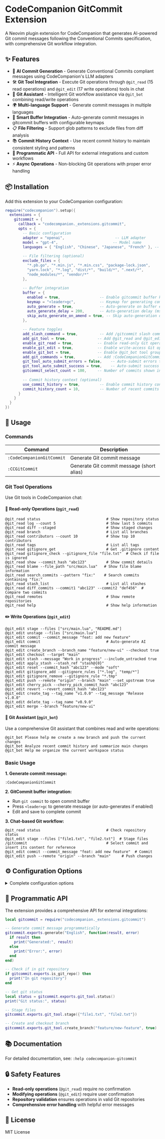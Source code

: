 # CodeCompanion GitCommit Extension

A Neovim plugin extension for CodeCompanion that generates AI-powered Git commit messages following the Conventional Commits specification, with comprehensive Git workflow integration.

## ✨ Features

- 🤖 **AI Commit Generation** - Generate Conventional Commits compliant messages using CodeCompanion's LLM adapters
- 🛠️ **Git Tool Integration** - Execute Git operations through `@git_read` (15 read operations) and `@git_edit` (17 write operations) tools in chat
- 🤖 **Git Assistant** - Intelligent Git workflow assistance via `@git_bot` combining read/write operations
- 🌍 **Multi-language Support** - Generate commit messages in multiple languages
- 📝 **Smart Buffer Integration** - Auto-generate commit messages in gitcommit buffers with configurable keymaps
- 📋 **File Filtering** - Support glob patterns to exclude files from diff analysis
- 📚 **Commit History Context** - Use recent commit history to maintain consistent styling and patterns
- 🔌 **Programmatic API** - Full API for external integrations and custom workflows
- ⚡ **Async Operations** - Non-blocking Git operations with proper error handling

## 📦 Installation

Add this extension to your CodeCompanion configuration:

```lua
require("codecompanion").setup({
  extensions = {
    gitcommit = {
      callback = "codecompanion._extensions.gitcommit",
      opts = {
        -- Basic configuration
        adapter = "openai",                       -- LLM adapter
        model = "gpt-4",                         -- Model name
        languages = { "English", "Chinese", "Japanese", "French" }, -- Supported languages
        
        -- File filtering (optional)
        exclude_files = { 
          "*.pb.go", "*.min.js", "*.min.css", "package-lock.json",
          "yarn.lock", "*.log", "dist/*", "build/*", ".next/*",
          "node_modules/*", "vendor/*"
        },
        
        -- Buffer integration
        buffer = {
          enabled = true,                  -- Enable gitcommit buffer keymaps
          keymap = "<leader>gc",           -- Keymap for generating commit messages
          auto_generate = true,            -- Auto-generate on buffer enter
          auto_generate_delay = 200,       -- Auto-generation delay (ms)
          skip_auto_generate_on_amend = true, -- Skip auto-generation during git commit --amend
        },
        
        -- Feature toggles
        add_slash_command = true,          -- Add /gitcommit slash command
        add_git_tool = true,              -- Add @git_read and @git_edit tools
        enable_git_read = true,           -- Enable read-only Git operations
        enable_git_edit = true,           -- Enable write-access Git operations  
        enable_git_bot = true,            -- Enable @git_bot tool group (requires both read/write enabled)
        add_git_commands = true,          -- Add :CodeCompanionGitCommit commands
        git_tool_auto_submit_errors = false,    -- Auto-submit errors to LLM
        git_tool_auto_submit_success = true,    -- Auto-submit success to LLM
        gitcommit_select_count = 100,     -- Number of commits shown in /gitcommit
        
        -- Commit history context (optional)
        use_commit_history = true,         -- Enable commit history context
        commit_history_count = 10,         -- Number of recent commits for context
      }
    }
  }
})
```

## 🚀 Usage

### Commands

| Command | Description |
|---------|-------------|
| `:CodeCompanionGitCommit` | Generate Git commit message |
| `:CCGitCommit` | Generate Git commit message (short alias) |

### Git Tool Operations

Use Git tools in CodeCompanion chat:

#### 📖 Read-only Operations (`@git_read`)

```
@git_read status                              # Show repository status
@git_read log --count 5                       # Show last 5 commits
@git_read diff --staged                       # Show staged changes
@git_read branch                              # List all branches
@git_read contributors --count 10             # Show top 10 contributors
@git_read tags                                # List all tags
@git_read gitignore_get                       # Get .gitignore content
@git_read gitignore_check --gitignore_file "file.txt"  # Check if file is ignored
@git_read show --commit_hash "abc123"         # Show commit details
@git_read blame --file_path "src/main.lua"   # Show file blame information
@git_read search_commits --pattern "fix:"    # Search commits containing "fix:"
@git_read stash_list                          # List all stashes
@git_read diff_commits --commit1 "abc123" --commit2 "def456"  # Compare two commits
@git_read remotes                             # Show remote repositories
@git_read help                                # Show help information
```

#### ✏️ Write Operations (`@git_edit`)

```
@git_edit stage --files ["src/main.lua", "README.md"]
@git_edit unstage --files ["src/main.lua"]
@git_edit commit --commit_message "feat: add new feature"
@git_edit commit                              # Auto-generate AI commit message
@git_edit create_branch --branch_name "feature/new-ui" --checkout true
@git_edit checkout --target "main"
@git_edit stash --message "Work in progress" --include_untracked true
@git_edit apply_stash --stash_ref "stash@{0}"
@git_edit reset --commit_hash "abc123" --mode "soft"
@git_edit gitignore_add --gitignore_rules ["*.log", "temp/*"]
@git_edit gitignore_remove --gitignore_rule "*.tmp"
@git_edit push --remote "origin" --branch "main" --set_upstream true
@git_edit cherry_pick --cherry_pick_commit_hash "abc123"
@git_edit revert --revert_commit_hash "abc123"
@git_edit create_tag --tag_name "v1.0.0" --tag_message "Release v1.0.0"
@git_edit delete_tag --tag_name "v0.9.0"
@git_edit merge --branch "feature/new-ui"
```

#### 🤖 Git Assistant (`@git_bot`)

Use a comprehensive Git assistant that combines read and write operations:

```
@git_bot Please help me create a new branch and push the current changes
@git_bot Analyze recent commit history and summarize main changes
@git_bot Help me organize the current workspace status
```

### Basic Usage

**1. Generate commit message:**
```
:CodeCompanionGitCommit
```

**2. GitCommit buffer integration:**
- Run `git commit` to open commit buffer
- Press `<leader>gc` to generate message (or auto-generates if enabled)
- Edit and save to complete commit

**3. Chat-based Git workflow:**
```
@git_read status                              # Check repository status
@git_edit stage --files ["file1.txt", "file2.txt"]  # Stage files
/gitcommit                                    # Select commit and insert its content for reference
@git_edit commit --commit_message "feat: add new feature"  # Commit
@git_edit push --remote "origin" --branch "main"     # Push changes
```

## ⚙️ Configuration Options

<details>
<summary>Complete configuration options</summary>

```lua
opts = {
  adapter = "openai",                         -- LLM adapter
  model = "gpt-4",                           -- Model name
  languages = { "English", "Chinese", "Japanese", "French" }, -- Supported languages list
  exclude_files = {                          -- Excluded file patterns
    "*.pb.go", "*.min.js", "*.min.css",
    "package-lock.json", "yarn.lock", "*.log",
    "dist/*", "build/*", ".next/*",
    "node_modules/*", "vendor/*"
  },
  add_slash_command = true,                  -- Add /gitcommit command
  add_git_tool = true,                      -- Add Git tools
  enable_git_read = true,                   -- Enable read-only Git operations
  enable_git_edit = true,                   -- Enable write-access Git operations
  enable_git_bot = true,                    -- Enable Git bot (requires both read/write enabled)
  add_git_commands = true,                  -- Add Git commands
  gitcommit_select_count = 100,             -- Commits shown in /gitcommit
  git_tool_auto_submit_errors = false,      -- Auto-submit errors to LLM
  git_tool_auto_submit_success = true,      -- Auto-submit success to LLM
  use_commit_history = true,                -- Enable commit history context
  commit_history_count = 10,                -- Number of recent commits for context
  buffer = {
    enabled = true,                         -- Enable buffer integration
    keymap = "<leader>gc",                 -- Keymap
    auto_generate = true,                  -- Auto-generate
    auto_generate_delay = 200,             -- Generation delay (ms)
    skip_auto_generate_on_amend = true,    -- Skip auto-generation during amend
  }
}
```

</details>

## 🔌 Programmatic API

The extension provides a comprehensive API for external integrations:

```lua
local gitcommit = require("codecompanion._extensions.gitcommit")

-- Generate commit message programmatically
gitcommit.exports.generate("English", function(result, error)
  if result then
    print("Generated:", result)
  else
    print("Error:", error)
  end
end)

-- Check if in git repository
if gitcommit.exports.is_git_repo() then
  print("In git repository")
end

-- Get git status
local status = gitcommit.exports.git_tool.status()
print("Git status:", status)

-- Stage files
gitcommit.exports.git_tool.stage({"file1.txt", "file2.txt"})

-- Create and checkout branch
gitcommit.exports.git_tool.create_branch("feature/new-feature", true)
```

## 📚 Documentation

For detailed documentation, see: `:help codecompanion-gitcommit`

## 🔒 Safety Features

- **Read-only operations** (`@git_read`) require no confirmation
- **Modifying operations** (`@git_edit`) require user confirmation
- **Repository validation** ensures operations in valid Git repositories
- **Comprehensive error handling** with helpful error messages

## 📄 License

MIT License
